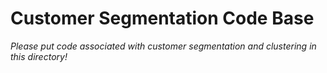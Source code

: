 Customer Segmentation Code Base
===

*Please put code associated with customer segmentation and clustering in this directory!*
